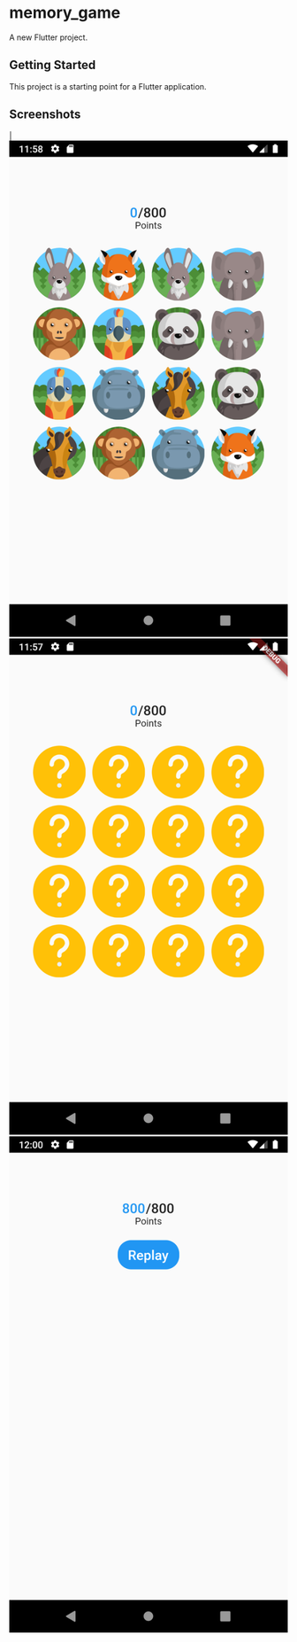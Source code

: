 # memory_game

A new Flutter project.

## Getting Started

This project is a starting point for a Flutter application.

## Screenshots

|![alt text](https://github.com/mustafasmnc/Memory-Game/blob/master/assets/screenshots/gamescreen1.png)![alt text](https://github.com/mustafasmnc/Memory-Game/blob/master/assets/screenshots/gamescreen2.png)![alt text](https://github.com/mustafasmnc/Memory-Game/blob/master/assets/screenshots/gamescreen3.png)